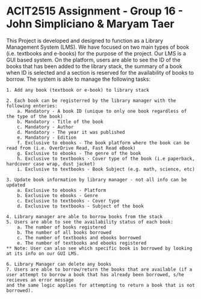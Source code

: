 # ACIT2515 Assignment - Group 16 - John Simpliciano & Maryam Taer

This Project is developed and designed to function as a Library Management System (LMS). 
We have focused on two main types of book (i.e. textbooks and e-books) for the purpose of the project. Our LMS is a GUI based system. On the platform, users are able to
see the ID of the books that has been added to the library stack, the summary of a book when ID is selected and a section is reserved for the availability of books to borrow.
The system is able to manage the following tasks:

    1. Add any book (textbook or e-book) to library stack

    2. Each book can be registerred by the library manager with the following enteries:
        a. Mandatory - A book ID (unique to only one book regardless of the type of the book)
        b. Mandatory - Title of the book
        c. Mandatory - Author
        d. Mandatory - The year it was published
        e. Mandatory - Edition
        f. Exclusive to ebooks - The book platform where the book can be read from (i.e. OverDrive Read, Fast Read eBook)
        g. Exclusive to ebooks - The genre of the book
        h. Exclusive to textbooks - Cover type of the book (i.e paperback, hardcover case wrap, dust jacket)
        i. Exclusive to textbooks - Book Subject (e.g. math, science, etc)
    
    3. Update book information by library manager - not all info can be updated
        a. Exclusive to ebooks - Platform
        b. Exclusive to ebooks - Genre
        c. Exclusive to textbooks - Cover type
        d. Exclusive to textbooks - Subject of the book

    4. Library manager are able to borrow books from the stack 
    5. Users are able to see the availability status of each book:
        a. The number of books registered
        b. The number of all books borrowed
        c. The number of textbooks and ebooks borrowed
        e. The number of textbooks and ebooks registered
    ** Note: User can also see which specific book is borrowed by looking at its info on our GUI LMS.

    6. Library Manager can delete any books 
    7. Users are able to borrow/return the books that are available (if a user attempt to borrow a book that has already been borrowed, s/he recieves an error message 
    and the same logic applies for attempting to return a book that is not borrowed).
